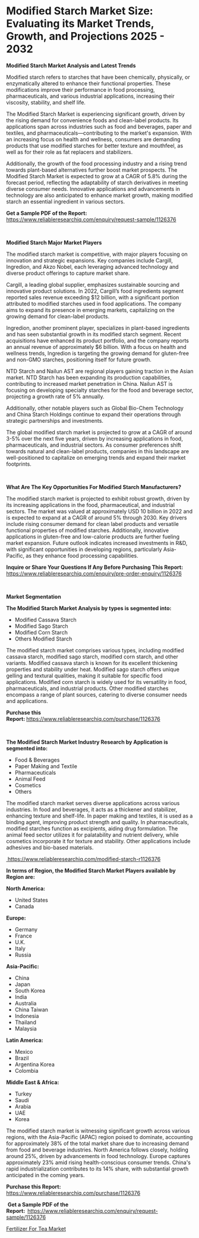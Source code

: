 <p><h1>Modified Starch Market Size: Evaluating its Market Trends, Growth, and Projections 2025 - 2032</h1></p><p><strong>Modified Starch Market Analysis and Latest Trends</strong></p>
<p><p>Modified starch refers to starches that have been chemically, physically, or enzymatically altered to enhance their functional properties. These modifications improve their performance in food processing, pharmaceuticals, and various industrial applications, increasing their viscosity, stability, and shelf life. </p><p>The Modified Starch Market is experiencing significant growth, driven by the rising demand for convenience foods and clean-label products. Its applications span across industries such as food and beverages, paper and textiles, and pharmaceuticals—contributing to the market's expansion. With an increasing focus on health and wellness, consumers are demanding products that use modified starches for better texture and mouthfeel, as well as for their role as fat replacers and stabilizers. </p><p>Additionally, the growth of the food processing industry and a rising trend towards plant-based alternatives further boost market prospects. The Modified Starch Market is expected to grow at a CAGR of 5.8% during the forecast period, reflecting the adaptability of starch derivatives in meeting diverse consumer needs. Innovative applications and advancements in technology are also anticipated to enhance market growth, making modified starch an essential ingredient in various sectors.</p></p>
<p><strong>Get a Sample PDF of the Report:&nbsp;</strong> <a href="https://www.reliableresearchiq.com/enquiry/request-sample/1126376?utm_campaign=3441&utm_medium=2&utm_source=Github&utm_content=ia&utm_term=30032025&utm_id=modified-starch">https://www.reliableresearchiq.com/enquiry/request-sample/1126376</a></p>
<p>&nbsp;</p>
<p><strong>Modified Starch Major Market Players</strong></p>
<p><p>The modified starch market is competitive, with major players focusing on innovation and strategic expansions. Key companies include Cargill, Ingredion, and Akzo Nobel, each leveraging advanced technology and diverse product offerings to capture market share.</p><p>Cargill, a leading global supplier, emphasizes sustainable sourcing and innovative product solutions. In 2022, Cargill’s food ingredients segment reported sales revenue exceeding $12 billion, with a significant portion attributed to modified starches used in food applications. The company aims to expand its presence in emerging markets, capitalizing on the growing demand for clean-label products.</p><p>Ingredion, another prominent player, specializes in plant-based ingredients and has seen substantial growth in its modified starch segment. Recent acquisitions have enhanced its product portfolio, and the company reports an annual revenue of approximately $6 billion. With a focus on health and wellness trends, Ingredion is targeting the growing demand for gluten-free and non-GMO starches, positioning itself for future growth.</p><p>NTD Starch and Nailun AST are regional players gaining traction in the Asian market. NTD Starch has been expanding its production capabilities, contributing to increased market penetration in China. Nailun AST is focusing on developing specialty starches for the food and beverage sector, projecting a growth rate of 5% annually.</p><p>Additionally, other notable players such as Global Bio-Chem Technology and China Starch Holdings continue to expand their operations through strategic partnerships and investments.</p><p>The global modified starch market is projected to grow at a CAGR of around 3-5% over the next five years, driven by increasing applications in food, pharmaceuticals, and industrial sectors. As consumer preferences shift towards natural and clean-label products, companies in this landscape are well-positioned to capitalize on emerging trends and expand their market footprints.</p></p>
<p>&nbsp;</p>
<p><strong>What Are The Key Opportunities For Modified Starch Manufacturers?</strong></p>
<p><p>The modified starch market is projected to exhibit robust growth, driven by its increasing applications in the food, pharmaceutical, and industrial sectors. The market was valued at approximately USD 10 billion in 2022 and is expected to expand at a CAGR of around 5% through 2030. Key drivers include rising consumer demand for clean label products and versatile functional properties of modified starches. Additionally, innovative applications in gluten-free and low-calorie products are further fueling market expansion. Future outlook indicates increased investments in R&D, with significant opportunities in developing regions, particularly Asia-Pacific, as they enhance food processing capabilities.</p></p>
<p><strong>Inquire or Share Your Questions If Any Before Purchasing This Report:</strong> <a href="https://www.reliableresearchiq.com/enquiry/pre-order-enquiry/1126376?utm_campaign=3441&utm_medium=2&utm_source=Github&utm_content=ia&utm_term=30032025&utm_id=modified-starch">https://www.reliableresearchiq.com/enquiry/pre-order-enquiry/1126376</a></p>
<p>&nbsp;</p>
<p><strong>Market Segmentation</strong></p>
<p><strong>The Modified Starch Market Analysis by types is segmented into:</strong></p>
<p><ul><li>Modified Cassava Starch</li><li>Modified Sago Starch</li><li>Modified Corn Starch</li><li>Others Modified Starch</li></ul></p>
<p><p>The modified starch market comprises various types, including modified cassava starch, modified sago starch, modified corn starch, and other variants. Modified cassava starch is known for its excellent thickening properties and stability under heat. Modified sago starch offers unique gelling and textural qualities, making it suitable for specific food applications. Modified corn starch is widely used for its versatility in food, pharmaceuticals, and industrial products. Other modified starches encompass a range of plant sources, catering to diverse consumer needs and applications.</p></p>
<p><strong>Purchase this Report:&nbsp;</strong><a href="https://www.reliableresearchiq.com/purchase/1126376?utm_campaign=3441&utm_medium=2&utm_source=Github&utm_content=ia&utm_term=30032025&utm_id=modified-starch">https://www.reliableresearchiq.com/purchase/1126376</a></p>
<p>&nbsp;</p>
<p><strong>The Modified Starch Market Industry Research by Application is segmented into:</strong></p>
<p><ul><li>Food & Beverages</li><li>Paper Making and Textile</li><li>Pharmaceuticals</li><li>Animal Feed</li><li>Cosmetics</li><li>Others</li></ul></p>
<p><p>The modified starch market serves diverse applications across various industries. In food and beverages, it acts as a thickener and stabilizer, enhancing texture and shelf-life. In paper making and textiles, it is used as a binding agent, improving product strength and quality. In pharmaceuticals, modified starches function as excipients, aiding drug formulation. The animal feed sector utilizes it for palatability and nutrient delivery, while cosmetics incorporate it for texture and stability. Other applications include adhesives and bio-based materials.</p></p>
<p><a href="https://www.reliableresearchiq.com/modified-starch-r1126376?utm_campaign=3441&utm_medium=2&utm_source=Github&utm_content=ia&utm_term=30032025&utm_id=modified-starch">&nbsp;https://www.reliableresearchiq.com/modified-starch-r1126376</a></p>
<p><strong>In terms of Region, the Modified Starch Market Players available by Region are:</strong></p>
<p>
    <p> <strong> North America: </strong>
        <ul>
            <li>United States</li>
            <li>Canada</li>
        </ul>
        </p> 
    <p> <strong> Europe: </strong>
        <ul>
            <li>Germany</li>
            <li>France</li>
            <li>U.K.</li>
            <li>Italy</li>
            <li>Russia</li>
        </ul>
        </p> 
    <p> <strong> Asia-Pacific: </strong>
        <ul>
            <li>China</li>
            <li>Japan</li>
            <li>South Korea</li>
            <li>India</li>
            <li>Australia</li>
            <li>China Taiwan</li>
            <li>Indonesia</li>
            <li>Thailand</li>
            <li>Malaysia</li>
        </ul>
        </p> 
    <p> <strong> Latin America: </strong>
        <ul>
            <li>Mexico</li>
            <li>Brazil</li>
            <li>Argentina Korea</li>
            <li>Colombia</li>
        </ul>
        </p> 
    <p> <strong> Middle East & Africa: </strong>
        <ul>
            <li>Turkey</li>
            <li>Saudi</li>
            <li>Arabia</li>
            <li>UAE</li>
            <li>Korea</li>
        </ul>
    </p>
    </p>
<p><p>The modified starch market is witnessing significant growth across various regions, with the Asia-Pacific (APAC) region poised to dominate, accounting for approximately 38% of the total market share due to increasing demand from food and beverage industries. North America follows closely, holding around 25%, driven by advancements in food technology. Europe captures approximately 23% amid rising health-conscious consumer trends. China's rapid industrialization contributes to its 14% share, with substantial growth anticipated in the coming years.</p></p>
<p><strong>Purchase this Report: </strong><a href="https://www.reliableresearchiq.com/purchase/1126376?utm_campaign=3441&utm_medium=2&utm_source=Github&utm_content=ia&utm_term=30032025&utm_id=modified-starch">https://www.reliableresearchiq.com/purchase/1126376</a></p>
<p>&nbsp;<strong>Get a Sample PDF of the Report:&nbsp;&nbsp;</strong><a href="https://www.reliableresearchiq.com/enquiry/request-sample/1126376?utm_campaign=3441&utm_medium=2&utm_source=Github&utm_content=ia&utm_term=30032025&utm_id=modified-starch">https://www.reliableresearchiq.com/enquiry/request-sample/1126376</a></p>
<p><strong></strong></p>
<p><p><a href="https://github.com/marteionun0/Market-Research-Report-List-1/blob/main/fertilizer-for-tea-market.md?utm_campaign=3441&utm_medium=2&utm_source=Github&utm_content=ia&utm_term=30032025&utm_id=modified-starch">Fertilizer For Tea Market</a></p></p>